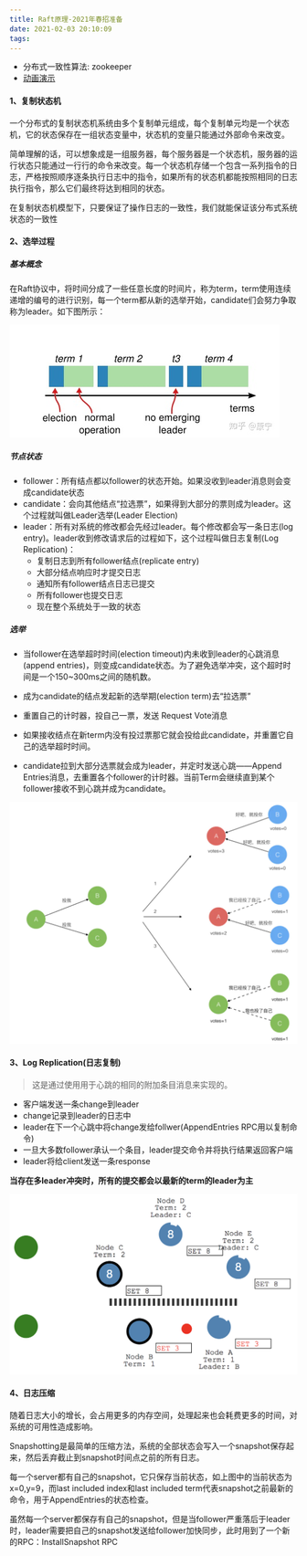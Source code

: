 ```yaml
---
title: Raft原理-2021年春招准备
date: 2021-02-03 20:10:09
tags:
---
```


- 分布式一致性算法: zookeeper
- [动画演示](http://thesecretlivesofdata.com/raft/#replication)

#### 1、复制状态机

一个分布式的复制状态机系统由多个复制单元组成，每个复制单元均是一个状态机，它的状态保存在一组状态变量中，状态机的变量只能通过外部命令来改变。

简单理解的话，可以想象成是一组服务器，每个服务器是一个状态机，服务器的运行状态只能通过一行行的命令来改变。每一个状态机存储一个包含一系列指令的日志，严格按照顺序逐条执行日志中的指令，如果所有的状态机都能按照相同的日志执行指令，那么它们最终将达到相同的状态。

在复制状态机模型下，只要保证了操作日志的一致性，我们就能保证该分布式系统状态的一致性

#### 2、选举过程

##### 基本概念

在Raft协议中，将时间分成了一些任意长度的时间片，称为term，term使用连续递增的编号的进行识别，每一个term都从新的选举开始，candidate们会努力争取称为leader。如下图所示：

![title](/images/2021年春招准备-Raft算法/2.jpg)

##### 节点状态

- follower：所有结点都以follower的状态开始。如果没收到leader消息则会变成candidate状态
- candidate：会向其他结点“拉选票”，如果得到大部分的票则成为leader。这个过程就叫做Leader选举(Leader Election)
- leader：所有对系统的修改都会先经过leader。每个修改都会写一条日志(log entry)。leader收到修改请求后的过程如下，这个过程叫做日志复制(Log Replication)：
  - 复制日志到所有follower结点(replicate entry)
  - 大部分结点响应时才提交日志
  - 通知所有follower结点日志已提交
  - 所有follower也提交日志
  - 现在整个系统处于一致的状态

##### 选举

- 当follower在选举超时时间(election timeout)内未收到leader的心跳消息(append entries)，则变成candidate状态。为了避免选举冲突，这个超时时间是一个150~300ms之间的随机数。

- 成为candidate的结点发起新的选举期(election term)去“拉选票”

- 重置自己的计时器，投自己一票，发送 Request Vote消息
- 如果接收结点在新term内没有投过票那它就会投给此candidate，并重置它自己的选举超时时间。
- candidate拉到大部分选票就会成为leader，并定时发送心跳——Append Entries消息，去重置各个follower的计时器。当前Term会继续直到某个follower接收不到心跳并成为candidate。

![title](/images/2021年春招准备-Raft算法/1.png)



#### 3、Log Replication(日志复制)

> 这是通过使用用于心跳的相同的附加条目消息来实现的。

- 客户端发送一条change到leader
- change记录到leader的日志中
- leader在下一个心跳中将change发给follwer(AppendEntries RPC用以复制命令)
- 一旦大多数follower承认一个条目，leader提交命令并将执行结果返回客户端
- leader将给client发送一条response

**当存在多leader冲突时，所有的提交都会以最新的term的leader为主**

![title](/images/2021年春招准备-Raft算法/3.png)



#### 4、日志压缩

随着日志大小的增长，会占用更多的内存空间，处理起来也会耗费更多的时间，对系统的可用性造成影响。

Snapshotting是最简单的压缩方法，系统的全部状态会写入一个snapshot保存起来，然后丢弃截止到snapshot时间点之前的所有日志。

每一个server都有自己的snapshot，它只保存当前状态，如上图中的当前状态为x=0,y=9，而last included index和last included term代表snapshot之前最新的命令，用于AppendEntries的状态检查。

虽然每一个server都保存有自己的snapshot，但是当follower严重落后于leader时，leader需要把自己的snapshot发送给follower加快同步，此时用到了一个新的RPC：InstallSnapshot RPC